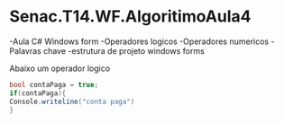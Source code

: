 # Senac.T14.WF.AlgoritimoAula4
-Aula C# Windows form
-Operadores logicos
-Operadores numericos
-Palavras chave
-estrutura de projeto windows forms

Abaixo um operador logico

```csharp
bool contaPaga = true;
if(contaPaga){
Console.writeline("conta paga")
}

```
